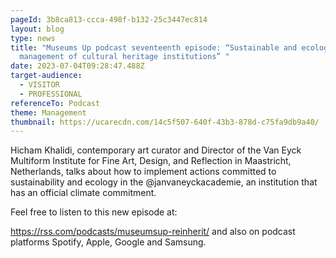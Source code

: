 ```yaml
---
pageId: 3b8ca813-ccca-498f-b132-25c3447ec814
layout: blog
type: news
title: "Museums Up podcast seventeenth episode: “Sustainable and ecology-driven
  management of cultural heritage institutions” "
date: 2023-07-04T09:28:47.488Z
target-audience:
  - VISITOR
  - PROFESSIONAL
referenceTo: Podcast
theme: Management
thumbnail: https://ucarecdn.com/14c5f507-640f-43b3-878d-c75fa9db9a40/
---
```

Hicham Khalidi, contemporary art curator and Director of the Van Eyck Multiform Institute for Fine Art, Design, and Reflection in Maastricht, Netherlands, talks about how to implement actions committed to sustainability and ecology in the @janvaneyckacademie, an institution that has an official climate commitment. 

Feel free to listen to this new episode at:

<https://rss.com/podcasts/museumsup-reinherit/> and also on podcast platforms Spotify, Apple, Google and Samsung.